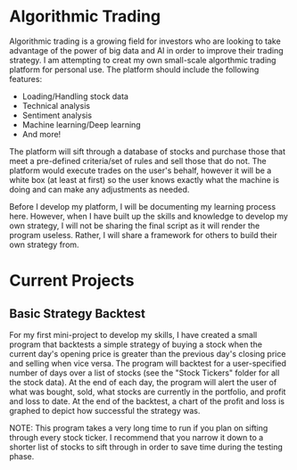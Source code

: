 # Algorithmic Trading

Algorithmic trading is a growing field for investors who are looking to take advantage of the power of big data and AI in order to improve their trading strategy. I am attempting to creat my own small-scale algorthmic trading platform for personal use. The platform should include the following features:
* Loading/Handling stock data
* Technical analysis
* Sentiment analysis
* Machine learning/Deep learning
* And more!

The platform will sift through a database of stocks and purchase those that meet a pre-defined criteria/set of rules and sell those that do not. The platform would execute trades on the user's behalf, however it will be a white box (at least at first) so the user knows exactly what the machine is doing and can make any adjustments as needed.

Before I develop my platform, I will be documenting my learning process here. However, when I have built up the skills and knowledge to develop my own strategy, I will not be sharing the final script as it will render the program useless. Rather, I will share a framework for others to build their own strategy from.

# Current Projects

## Basic Strategy Backtest

For my first mini-project to develop my skills, I have created a small program that backtests a simple strategy of buying a stock when the current day's opening price is greater than the previous day's closing price and selling when vice versa. The program will backtest for a user-specified number of days over a list of stocks (see the "Stock Tickers" folder for all the stock data). At the end of each day, the program will alert the user of what was bought, sold, what stocks are currently in the portfolio, and profit and loss to date. At the end of the backtest, a chart of the profit and loss is graphed to depict how successful the strategy was.

NOTE: This program takes a very long time to run if you plan on sifting through every stock ticker. I recommend that you narrow it down to a shorter list of stocks to sift through in order to save time during the testing phase.
